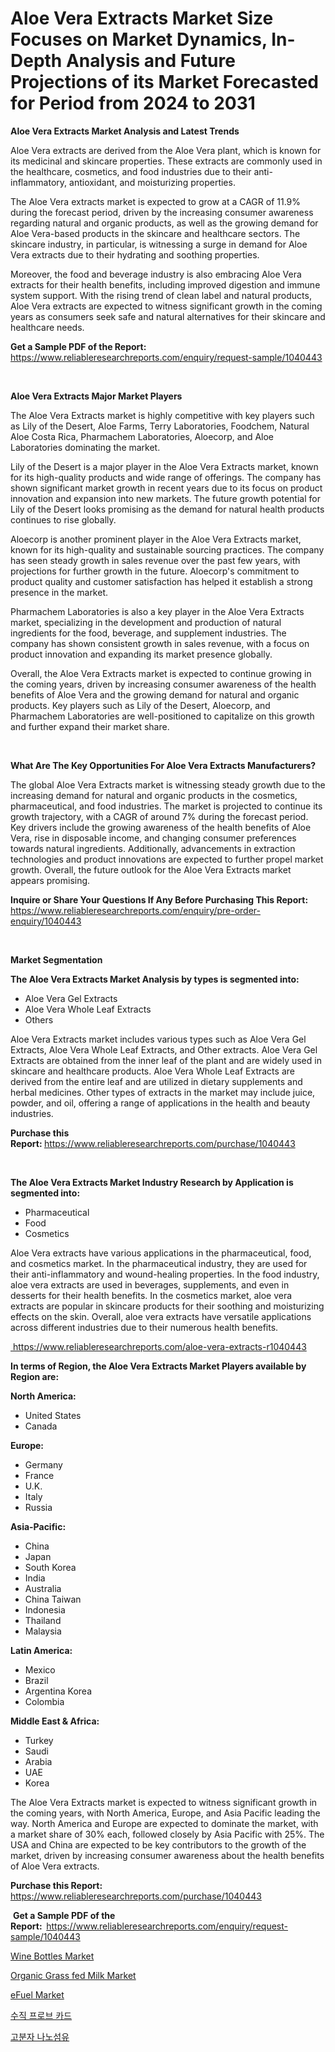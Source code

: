 <p><h1>Aloe Vera Extracts Market Size Focuses on Market Dynamics, In-Depth Analysis and Future Projections of its Market Forecasted for Period from 2024 to 2031</h1></p><p><strong>Aloe Vera Extracts Market Analysis and Latest Trends</strong></p>
<p><p>Aloe Vera extracts are derived from the Aloe Vera plant, which is known for its medicinal and skincare properties. These extracts are commonly used in the healthcare, cosmetics, and food industries due to their anti-inflammatory, antioxidant, and moisturizing properties.</p><p>The Aloe Vera extracts market is expected to grow at a CAGR of 11.9% during the forecast period, driven by the increasing consumer awareness regarding natural and organic products, as well as the growing demand for Aloe Vera-based products in the skincare and healthcare sectors. The skincare industry, in particular, is witnessing a surge in demand for Aloe Vera extracts due to their hydrating and soothing properties.</p><p>Moreover, the food and beverage industry is also embracing Aloe Vera extracts for their health benefits, including improved digestion and immune system support. With the rising trend of clean label and natural products, Aloe Vera extracts are expected to witness significant growth in the coming years as consumers seek safe and natural alternatives for their skincare and healthcare needs.</p></p>
<p><strong>Get a Sample PDF of the Report:&nbsp;</strong> <a href="https://www.reliableresearchreports.com/enquiry/request-sample/1040443">https://www.reliableresearchreports.com/enquiry/request-sample/1040443</a></p>
<p>&nbsp;</p>
<p><strong>Aloe Vera Extracts Major Market Players</strong></p>
<p><p>The Aloe Vera Extracts market is highly competitive with key players such as Lily of the Desert, Aloe Farms, Terry Laboratories, Foodchem, Natural Aloe Costa Rica, Pharmachem Laboratories, Aloecorp, and Aloe Laboratories dominating the market. </p><p>Lily of the Desert is a major player in the Aloe Vera Extracts market, known for its high-quality products and wide range of offerings. The company has shown significant market growth in recent years due to its focus on product innovation and expansion into new markets. The future growth potential for Lily of the Desert looks promising as the demand for natural health products continues to rise globally.</p><p>Aloecorp is another prominent player in the Aloe Vera Extracts market, known for its high-quality and sustainable sourcing practices. The company has seen steady growth in sales revenue over the past few years, with projections for further growth in the future. Aloecorp's commitment to product quality and customer satisfaction has helped it establish a strong presence in the market.</p><p>Pharmachem Laboratories is also a key player in the Aloe Vera Extracts market, specializing in the development and production of natural ingredients for the food, beverage, and supplement industries. The company has shown consistent growth in sales revenue, with a focus on product innovation and expanding its market presence globally.</p><p>Overall, the Aloe Vera Extracts market is expected to continue growing in the coming years, driven by increasing consumer awareness of the health benefits of Aloe Vera and the growing demand for natural and organic products. Key players such as Lily of the Desert, Aloecorp, and Pharmachem Laboratories are well-positioned to capitalize on this growth and further expand their market share.</p></p>
<p>&nbsp;</p>
<p><strong>What Are The Key Opportunities For Aloe Vera Extracts Manufacturers?</strong></p>
<p><p>The global Aloe Vera Extracts market is witnessing steady growth due to the increasing demand for natural and organic products in the cosmetics, pharmaceutical, and food industries. The market is projected to continue its growth trajectory, with a CAGR of around 7% during the forecast period. Key drivers include the growing awareness of the health benefits of Aloe Vera, rise in disposable income, and changing consumer preferences towards natural ingredients. Additionally, advancements in extraction technologies and product innovations are expected to further propel market growth. Overall, the future outlook for the Aloe Vera Extracts market appears promising.</p></p>
<p><strong>Inquire or Share Your Questions If Any Before Purchasing This Report:</strong> <a href="https://www.reliableresearchreports.com/enquiry/pre-order-enquiry/1040443">https://www.reliableresearchreports.com/enquiry/pre-order-enquiry/1040443</a></p>
<p>&nbsp;</p>
<p><strong>Market Segmentation</strong></p>
<p><strong>The Aloe Vera Extracts Market Analysis by types is segmented into:</strong></p>
<p><ul><li>Aloe Vera Gel Extracts</li><li>Aloe Vera Whole Leaf Extracts</li><li>Others</li></ul></p>
<p><p>Aloe Vera Extracts market includes various types such as Aloe Vera Gel Extracts, Aloe Vera Whole Leaf Extracts, and Other extracts. Aloe Vera Gel Extracts are obtained from the inner leaf of the plant and are widely used in skincare and healthcare products. Aloe Vera Whole Leaf Extracts are derived from the entire leaf and are utilized in dietary supplements and herbal medicines. Other types of extracts in the market may include juice, powder, and oil, offering a range of applications in the health and beauty industries.</p></p>
<p><strong>Purchase this Report:&nbsp;</strong><a href="https://www.reliableresearchreports.com/purchase/1040443">https://www.reliableresearchreports.com/purchase/1040443</a></p>
<p>&nbsp;</p>
<p><strong>The Aloe Vera Extracts Market Industry Research by Application is segmented into:</strong></p>
<p><ul><li>Pharmaceutical</li><li>Food</li><li>Cosmetics</li></ul></p>
<p><p>Aloe Vera extracts have various applications in the pharmaceutical, food, and cosmetics market. In the pharmaceutical industry, they are used for their anti-inflammatory and wound-healing properties. In the food industry, aloe vera extracts are used in beverages, supplements, and even in desserts for their health benefits. In the cosmetics market, aloe vera extracts are popular in skincare products for their soothing and moisturizing effects on the skin. Overall, aloe vera extracts have versatile applications across different industries due to their numerous health benefits.</p></p>
<p><a href="https://www.reliableresearchreports.com/aloe-vera-extracts-r1040443">&nbsp;https://www.reliableresearchreports.com/aloe-vera-extracts-r1040443</a></p>
<p><strong>In terms of Region, the Aloe Vera Extracts Market Players available by Region are:</strong></p>
<p>
    <p> <strong> North America: </strong>
        <ul>
            <li>United States</li>
            <li>Canada</li>
        </ul>
        </p> 
    <p> <strong> Europe: </strong>
        <ul>
            <li>Germany</li>
            <li>France</li>
            <li>U.K.</li>
            <li>Italy</li>
            <li>Russia</li>
        </ul>
        </p> 
    <p> <strong> Asia-Pacific: </strong>
        <ul>
            <li>China</li>
            <li>Japan</li>
            <li>South Korea</li>
            <li>India</li>
            <li>Australia</li>
            <li>China Taiwan</li>
            <li>Indonesia</li>
            <li>Thailand</li>
            <li>Malaysia</li>
        </ul>
        </p> 
    <p> <strong> Latin America: </strong>
        <ul>
            <li>Mexico</li>
            <li>Brazil</li>
            <li>Argentina Korea</li>
            <li>Colombia</li>
        </ul>
        </p> 
    <p> <strong> Middle East & Africa: </strong>
        <ul>
            <li>Turkey</li>
            <li>Saudi</li>
            <li>Arabia</li>
            <li>UAE</li>
            <li>Korea</li>
        </ul>
    </p>
    </p>
<p><p>The Aloe Vera Extracts market is expected to witness significant growth in the coming years, with North America, Europe, and Asia Pacific leading the way. North America and Europe are expected to dominate the market, with a market share of 30% each, followed closely by Asia Pacific with 25%. The USA and China are expected to be key contributors to the growth of the market, driven by increasing consumer awareness about the health benefits of Aloe Vera extracts.</p></p>
<p><strong>Purchase this Report: </strong><a href="https://www.reliableresearchreports.com/purchase/1040443">https://www.reliableresearchreports.com/purchase/1040443</a></p>
<p>&nbsp;<strong>Get a Sample PDF of the Report:&nbsp;&nbsp;</strong><a href="https://www.reliableresearchreports.com/enquiry/request-sample/1040443">https://www.reliableresearchreports.com/enquiry/request-sample/1040443</a></p>
<p><strong></strong></p>
<p><p><a href="https://github.com/ChiragRp1/Market-Research-Report-List-4/blob/main/wine-bottles-market.md">Wine Bottles Market</a></p><p><a href="https://github.com/abdelrhmankishk22/Market-Research-Report-List-3/blob/main/organic-grass-fed-milk-market.md">Organic Grass fed Milk Market</a></p><p><a href="https://www.linkedin.com/pulse/efuel-market-share-amp-new-trends-analysis-report-type-application-v52jf?trackingId=5SP9fki%2BScBcljwzN4GiSQ%3D%3D">eFuel Market</a></p><p><a href="https://github.com/GabrielBlanda5656/Market-Research-Report-List-1/blob/main/259843417493.md">수직 프로브 카드</a></p><p><a href="https://github.com/CorEmtymerich56566/Market-Research-Report-List-1/blob/main/952599117494.md">고분자 나노섬유</a></p></p>
